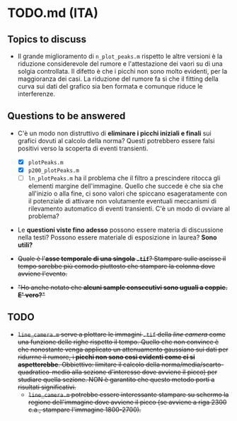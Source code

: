 # TODO.md (ITA)

## Topics to discuss
- Il grande miglioramento di `n_plot_peaks.m` rispetto le altre versioni è la riduzione considerevole del rumore e l'attestazione dei vaori su di una solgia controllata. Il difetto è che i picchi non sono molto evidenti, per la maggioranza dei casi. La riduzione del rumore fa sì che il fitting della curva sui dati del grafico sia ben formata e comunque riduce le interferenze.

## Questions to be answered
- C'è un modo non distruttivo di __eliminare i picchi iniziali e finali__ sui grafici dovuti al calcolo della norma? Questi potrebbero essere falsi positivi verso la scoperta di eventi transienti.
  - [x] `plotPeaks.m`
  - [x] `p200_plotPeaks.m`
  - [ ] `ln_plotPeaks.m` ha il problema che il filtro a prescindere ritocca gli elementi margine dell'immagine. Quello che succede è che sia che all'inizio o alla fine, ci sono valori che spiccano esageratamente con il potenziale di attivare non volutamente eventuali meccanismi di rilevamento automatico di eventi transienti. C'è un modo di ovviare al problema?
- Le __questioni viste fino adesso__ possono essere materia di discussione nella testi? Possono essere materiale di esposizione in laurea? __Sono utili?__

- <s>Quale è l'__asse temporale di una singola `.tif`__? Stampare sulle ascisse il tempo sarebbe più comodo piuttosto che stampare la colonna dove avviene l'evento.</s>

- <s>"Ho anche notato che __alcuni sample consecutivi sono uguali a coppie. E' vero?__"</s>

## TODO

- <s>`line_camera.m` serve a plottare le immagini `.tif` della _line camera_ come una funzione delle righe rispetto il tempo. Quello che non convince è che nonostante venga applicato un attenuamento gaussiano sui dati per ridurrne il rumore, i __picchi non sono così evidenti come ci si aspetterebbe__. 
Obbiettivo: limitare il calcolo della norma/media/scarto-quadratico-medio alla sezione d'interesse dove avviene il picco) per studiare quella sezione. NON è garantito che questo metodo porti a risultati significativi.
    - `line_camera.m` potrebbe essere interessante stampare su schermo la regione dell'immagine dove avviene il picco (se avviene a riga 2300 c.a., stampare l'immagine 1800-2700).</s>
